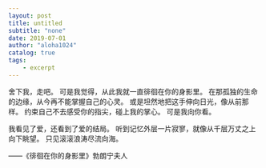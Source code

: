 ```yaml
---
layout: post
title: untitled
subtitle: "none"
date: 2019-07-01
author: "aloha1024"
catalog: true
tags:
    - excerpt
---
```


舍下我，走吧。
可是我觉得，从此我就一直徘徊在你的身影里。
在那孤独的生命的边缘，从今再不能掌握自己的心灵。
或是坦然地把这手伸向日光，像从前那样。
约束自己不去感受你的指尖，碰上我的掌心。
可是我向你看。

我看见了爱，还看到了爱的结局。
听到记忆外层一片寂寥，就像从千层万丈之上向下眺望。
只见滚滚浪涛尽流向海。

——《徘徊在你的身影里》勃朗宁夫人
